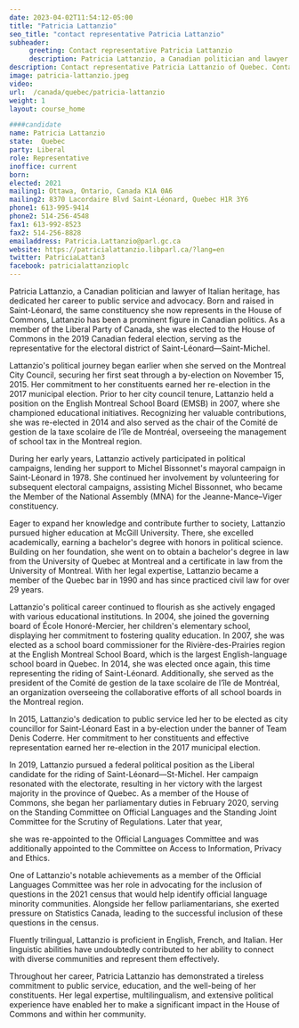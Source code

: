 ```yaml
---
date: 2023-04-02T11:54:12-05:00
title: "Patricia Lattanzio"
seo_title: "contact representative Patricia Lattanzio"
subheader:
     greeting: Contact representative Patricia Lattanzio
     description: Patricia Lattanzio, a Canadian politician and lawyer of Italian heritage, has dedicated her career to public service and advocacy.
description: Contact representative Patricia Lattanzio of Quebec. Contact information for Patricia Lattanzio includes email address, phone number, and mailing address.
image: patricia-lattanzio.jpeg
video:
url:  /canada/quebec/patricia-lattanzio
weight: 1
layout: course_home

####candidate
name: Patricia Lattanzio
state:	Quebec
party: Liberal
role: Representative
inoffice: current
born:
elected: 2021
mailing1: Ottawa, Ontario, Canada K1A 0A6
mailing2: 8370 Lacordaire Blvd Saint-Léonard, Quebec H1R 3Y6
phone1: 613-995-9414
phone2: 514-256-4548
fax1: 613-992-8523
fax2: 514-256-8828
emailaddress: Patricia.Lattanzio@parl.gc.ca
website: https://patricialattanzio.libparl.ca/?lang=en
twitter: PatriciaLattan3
facebook: patricialattanzioplc
---
```


Patricia Lattanzio, a Canadian politician and lawyer of Italian heritage, has dedicated her career to public service and advocacy. Born and raised in Saint-Léonard, the same constituency she now represents in the House of Commons, Lattanzio has been a prominent figure in Canadian politics. As a member of the Liberal Party of Canada, she was elected to the House of Commons in the 2019 Canadian federal election, serving as the representative for the electoral district of Saint-Léonard—Saint-Michel.

Lattanzio's political journey began earlier when she served on the Montreal City Council, securing her first seat through a by-election on November 15, 2015. Her commitment to her constituents earned her re-election in the 2017 municipal election. Prior to her city council tenure, Lattanzio held a position on the English Montreal School Board (EMSB) in 2007, where she championed educational initiatives. Recognizing her valuable contributions, she was re-elected in 2014 and also served as the chair of the Comité de gestion de la taxe scolaire de l’île de Montréal, overseeing the management of school tax in the Montreal region.

During her early years, Lattanzio actively participated in political campaigns, lending her support to Michel Bissonnet's mayoral campaign in Saint-Léonard in 1978. She continued her involvement by volunteering for subsequent electoral campaigns, assisting Michel Bissonnet, who became the Member of the National Assembly (MNA) for the Jeanne-Mance–Viger constituency.

Eager to expand her knowledge and contribute further to society, Lattanzio pursued higher education at McGill University. There, she excelled academically, earning a bachelor's degree with honors in political science. Building on her foundation, she went on to obtain a bachelor's degree in law from the University of Quebec at Montreal and a certificate in law from the University of Montreal. With her legal expertise, Lattanzio became a member of the Quebec bar in 1990 and has since practiced civil law for over 29 years.

Lattanzio's political career continued to flourish as she actively engaged with various educational institutions. In 2004, she joined the governing board of École Honoré-Mercier, her children's elementary school, displaying her commitment to fostering quality education. In 2007, she was elected as a school board commissioner for the Rivière-des-Prairies region at the English Montreal School Board, which is the largest English-language school board in Quebec. In 2014, she was elected once again, this time representing the riding of Saint-Léonard. Additionally, she served as the president of the Comité de gestion de la taxe scolaire de l’île de Montréal, an organization overseeing the collaborative efforts of all school boards in the Montreal region.

In 2015, Lattanzio's dedication to public service led her to be elected as city councillor for Saint-Léonard East in a by-election under the banner of Team Denis Coderre. Her commitment to her constituents and effective representation earned her re-election in the 2017 municipal election.

In 2019, Lattanzio pursued a federal political position as the Liberal candidate for the riding of Saint-Léonard—St-Michel. Her campaign resonated with the electorate, resulting in her victory with the largest majority in the province of Quebec. As a member of the House of Commons, she began her parliamentary duties in February 2020, serving on the Standing Committee on Official Languages and the Standing Joint Committee for the Scrutiny of Regulations. Later that year,

 she was re-appointed to the Official Languages Committee and was additionally appointed to the Committee on Access to Information, Privacy and Ethics.

One of Lattanzio's notable achievements as a member of the Official Languages Committee was her role in advocating for the inclusion of questions in the 2021 census that would help identify official language minority communities. Alongside her fellow parliamentarians, she exerted pressure on Statistics Canada, leading to the successful inclusion of these questions in the census.

Fluently trilingual, Lattanzio is proficient in English, French, and Italian. Her linguistic abilities have undoubtedly contributed to her ability to connect with diverse communities and represent them effectively.

Throughout her career, Patricia Lattanzio has demonstrated a tireless commitment to public service, education, and the well-being of her constituents. Her legal expertise, multilingualism, and extensive political experience have enabled her to make a significant impact in the House of Commons and within her community.

